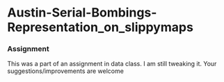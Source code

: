 # Austin-Serial-Bombings-Representation_on_slippymaps


### Assignment
This was a part of an assignment in data class. I am still tweaking it. 
Your suggestions/improvements are welcome
